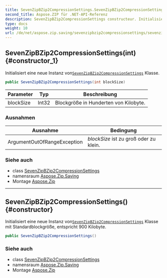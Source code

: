 ```yaml
---
title: SevenZipBZip2CompressionSettings.SevenZipBZip2CompressionSettings
second_title: Aspose.ZIP für .NET-API-Referenz
description: SevenZipBZip2CompressionSettings constructeur. Initialisiert eine neue Instanz vonSevenZipBZip2CompressionSettings Klasse.
type: docs
weight: 10
url: /de/net/aspose.zip.saving/sevenzipbzip2compressionsettings/sevenzipbzip2compressionsettings/
---
```

## SevenZipBZip2CompressionSettings(int) {#constructor_1}

Initialisiert eine neue Instanz von[`SevenZipBZip2CompressionSettings`](../) Klasse.

```csharp
public SevenZipBZip2CompressionSettings(int blockSize)
```

| Parameter | Typ | Beschreibung |
| --- | --- | --- |
| blockSize | Int32 | Blockgröße in Hunderten von Kilobyte. |

### Ausnahmen

| Ausnahme | Bedingung |
| --- | --- |
| ArgumentOutOfRangeException | *blockSize* ist zu groß oder zu klein. |

### Siehe auch

* class [SevenZipBZip2CompressionSettings](../)
* namensraum [Aspose.Zip.Saving](../../sevenzipbzip2compressionsettings/)
* Montage [Aspose.Zip](../../../)

---

## SevenZipBZip2CompressionSettings() {#constructor}

Initialisiert eine neue Instanz von[`SevenZipBZip2CompressionSettings`](../) Klasse mit Standardblockgröße, entspricht 900 Kilobyte.

```csharp
public SevenZipBZip2CompressionSettings()
```

### Siehe auch

* class [SevenZipBZip2CompressionSettings](../)
* namensraum [Aspose.Zip.Saving](../../sevenzipbzip2compressionsettings/)
* Montage [Aspose.Zip](../../../)


